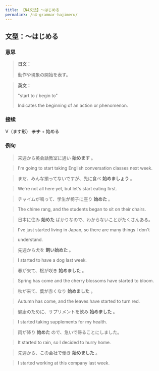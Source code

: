 ```yaml
---
title: 【N4文法】〜はじめる
permalink: /n4-grammar-hajimeru/
---
```


## 文型：〜はじめる

### 意思

> **日文：**
> 
> 動作や現象の開始を表す。


> **英文：**
> 
> "start to / begin to"
> 
> Indicates the beginning of an action or phenomenon.


### 接续

V（ます形） ~~ます~~ \+ 始める

### 例句

> 来週から英会話教室に通い **始めます** 。

> I'm going to start taking English conversation classes next week.

> まだ、みんな揃ってないですが、先に食べ **始めましょう** 。

> We're not all here yet, but let's start eating first.

> チャイムが鳴って、学生が椅子に座り **始めた** 。

> The chime rang, and the students began to sit on their chairs.

> 日本に住み **始めた** ばかりなので、わからないことがたくさんある。

> I've just started living in Japan, so there are many things I don't

> understand.

> 先週から犬を **飼い始めた** 。

> I started to have a dog last week.

> 春が来て、桜が咲き **始めました** 。

> Spring has come and the cherry blossoms have started to bloom.

> 秋が来て、葉が赤くなり **始めました** 。

> Autumn has come, and the leaves have started to turn red.

> 健康のために、サプリメントを飲み **始めました** 。

> I started taking supplements for my health.

> 雨が降り **始めた** ので、急いで帰ることにしました。

> It started to rain, so I decided to hurry home.

> 先週から、この会社で働き **始めました** 。

> I started working at this company last week.

